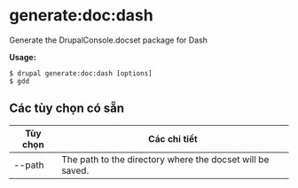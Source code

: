 # generate:doc:dash
Generate the DrupalConsole.docset package for Dash

**Usage:**
```
$ drupal generate:doc:dash [options]
$ gdd  
```

## Các tùy chọn có sẵn
Tùy chọn | Các chi tiết
-------|-------------
--path | The path to the directory where the docset will be saved.
